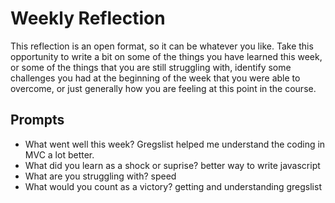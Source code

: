 # Weekly Reflection
This reflection is an open format, so it can be whatever you like. Take this opportunity to write a bit on some of the things you have learned this week, or some of the things that you are still struggling with, identify some challenges you had at the beginning of the week that you were able to overcome, or just generally how you are feeling at this point in the course.

## Prompts
- What went well this week? Gregslist helped me understand the coding in MVC a lot better.
- What did you learn as a shock or suprise? better way to write javascript
- What are you struggling with? speed 
- What would you count as a victory? getting and understanding gregslist 
